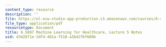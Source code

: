 ```yaml
---
content_type: resource
description: ''
file: https://ol-ocw-studio-app-production.s3.amazonaws.com/courses/6-s897-machine-learning-for-healthcare-spring-2019/d342871e3df4481a7510a3b42fbf689b_MIT6_S897S19_lec5note.pdf
file_type: application/pdf
resourcetype: Document
title: 6.S897 Machine Learning for Healthcare, Lecture 5 Notes
uid: d342871e-3df4-481a-7510-a3b42fbf689b
---
```

